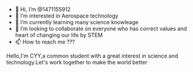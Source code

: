 - 👋 Hi, I’m @1471155912
- 👀 I’m interested in Aerospace technology
- 🌱 I’m currently learning many science knowleage
- 💞️ I’m looking to collaborate on everyone who has correct values and heart of changing our life by STEM
- 📫 How to reach me ???

<!---
1471155912/1471155912 is a ✨ special ✨ repository because its `README.md` (this file) appears on your GitHub profile.
You can click the Preview link to take a look at your changes.
--->
Hello,I'm CYY,a common student with a great interest in science and technology.Let's work together to make the world better 
